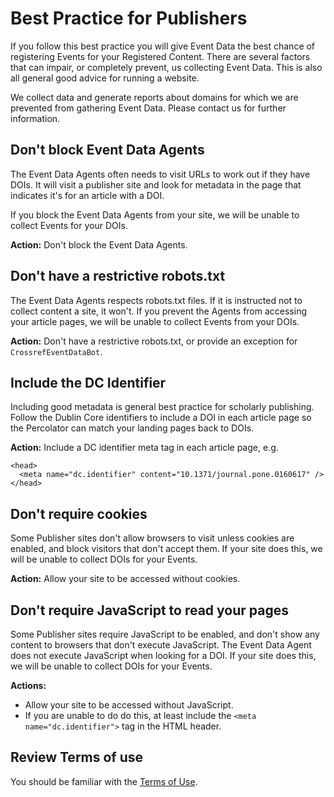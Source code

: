 # Best Practice for Publishers

If you follow this best practice you will give Event Data the best chance of registering Events for your Registered Content. There are several factors that can impair, or completely prevent, us collecting Event Data. This is also all general good advice for running a website.

We collect data and generate reports about domains for which we are prevented from gathering Event Data. Please contact us for further information.

## Don't block Event Data Agents

The Event Data Agents often needs to visit URLs to work out if they have DOIs. It will visit a publisher site and look for metadata in the page that indicates it's for an article with a DOI. 

If you block the Event Data Agents from your site, we will be unable to collect Events for your DOIs.

**Action:** Don't block the Event Data Agents.

## Don't have a restrictive robots.txt

The Event Data Agents respects robots.txt files. If it is instructed not to collect content a site, it won't. If you prevent the Agents from accessing your article pages, we will be unable to collect Events from your DOIs.

**Action:** Don't have a restrictive robots.txt, or provide an exception for `CrossrefEventDataBot`.

## Include the DC Identifier

Including good metadata is general best practice for scholarly publishing. Follow the Dublin Core identifiers to include a DOI in each article page so the Percolator can match your landing pages back to DOIs. 

**Action:** Include a DC identifier meta tag in each article page, e.g. 

    <head>
      <meta name="dc.identifier" content="10.1371/journal.pone.0160617" />
    </head>


## Don't require cookies

Some Publisher sites don't allow browsers to visit unless cookies are enabled, and block visitors that don't accept them. If your site does this, we will be unable to collect DOIs for your Events.

**Action:** Allow your site to be accessed without cookies.

## Don't require JavaScript to read your pages

Some Publisher sites require JavaScript to be enabled, and don't show any content to browsers that don't execute JavaScript. The Event Data Agent does not execute JavaScript when looking for a DOI. If your site does this, we will be unable to collect DOIs for your Events.

**Actions:**

- Allow your site to be accessed without JavaScript.
- If you are unable to do do this, at least include the `<meta name="dc.identifier">` tag in the HTML header.

## Review Terms of use

You should be familiar with the [Terms of Use](https://www.crossref.org/services/event-data/terms/).